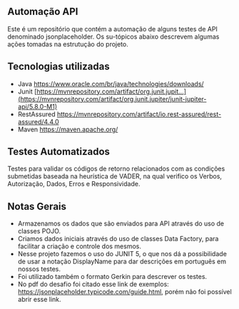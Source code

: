 ## Automação API
Este é um repositório que contém a automação de alguns testes de API denominado jsonplaceholder. Os su-tópicos abaixo descrevem algumas ações tomadas na estrutução do projeto.

## Tecnologias utilizadas

- Java
  https://www.oracle.com/br/java/technologies/downloads/
- Junit
  [https://mvnrepository.com/artifact/org.junit.jupit...](https://mvnrepository.com/artifact/org.junit.jupiter/junit-jupiter-api/5.8.0-M1)
- RestAssured
  https://mvnrepository.com/artifact/io.rest-assured/rest-assured/4.4.0
- Maven
  https://maven.apache.org/

## Testes Automatizados

Testes para validar os códigos de retorno relacionados com as condições submetidas baseada na heurística de VADER, na qual verifico os Verbos, Autorização, Dados, Erros e Responsividade.

## Notas Gerais

- Armazenamos os dados que são enviados para API  através do uso de
  classes POJO.
- Criamos dados iniciais através do uso de classes  Data Factory, para
  facilitar a criação e controle dos mesmos.
- Nesse projeto fazemos o uso do JUNIT 5, o que nos dá a possibilidade
  de usar a notação DisplayName para dar descrições em português em
  nossos testes.
- Foi utilizado também o formato Gerkin para descrever os testes.
- No pdf do desafio foi citado esse link de exemplos:
  https://jsonplaceholder.typicode.com/guide.html, porém não foi
  possível abrir esse link.
